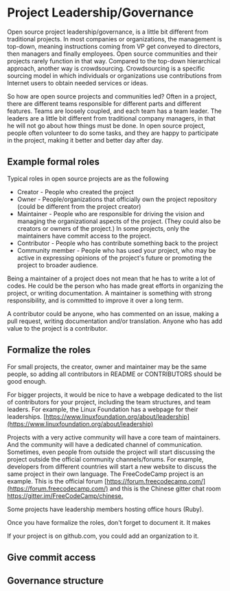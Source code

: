 # Project Leadership/Governance

Open source project leadership/governance, is a little bit different from traditional projects. In most companies or organizations, the management is top-down, meaning instructions coming from VP get conveyed to directors, then managers and finally employees. Open source communities and their projects rarely function in that way. Compared to the top-down hierarchical approach, another way is crowdsourcing. Crowdsourcing is a specific sourcing model in which individuals or organizations use contributions from Internet users to obtain needed services or ideas.

So how are open source projects and communities led? Often in a project, there are different teams responsible for different parts and different features. Teams are loosely coupled, and each team has a team leader. The leaders are a little bit different from traditional company managers, in that he will not go about how things must be done. In open source project, people often volunteer to do some tasks, and they are happy to participate in the project, making it better and better day after day.

## Example formal roles

Typical roles in open source projects are as the following

* Creator -  People who created the project
* Owner - People/organizations that officially own the project repository \(could be different from the project creator\)
* Maintainer - People who are responsible for driving the vision and managing the organizational aspects of the project. \(They could also be creators or owners of the project.\) In some projects, only the maintainers have commit access to the project.
* Contributor - People who has contribute something back to the project
* Community member - People who has used your project, who may be active in expressing opinions of the project's future or promoting the project to broader audience.

Being a maintainer of a project does not mean that he has to write a lot of codes. He could be the person who has made great efforts in organizing the project, or writing documentation. A maintainer is something with strong responsibility, and is committed to improve it over a long term.

A contributor could be anyone, who has commented on an issue, making a pull request, writing documentation and/or translation. Anyone who has add value to the project is a contributor.

## Formalize the roles

For small projects, the creator, owner and maintainer may be the same people, so adding all contributors in README or CONTRIBUTORS should be good enough.

For bigger projects, it would be nice to have a webpage dedicated to the list of contributors for your project, including the team structures, and team leaders. For example, the Linux Foundation has a webpage for their leaderships. [https://www.linuxfoundation.org/about/leadership](https://www.linuxfoundation.org/about/leadership)

Projects with a very active community will have a core team of maintainers. And the community will have a dedicated channel of communication. Sometimes, even people from outside the project will start discussing the project outside the official community channels/forums. For example, developers from different countries will start a new website to discuss the same project in their own language. The FreeCodeCamp project is an example. This is the official forum [https://forum.freecodecamp.com/](https://forum.freecodecamp.com/) and this is the Chinese gitter chat room[ https://gitter.im/FreeCodeCamp/chinese. ](https://gitter.im/FreeCodeCamp/chinese)

Some projects have leadership members hosting office hours \(Ruby\). 

Once you have formalize the roles, don't forget to document it. It makes 

If your project is on github.com, you could add an organization to it.

## Give commit access

## Governance structure

## 



